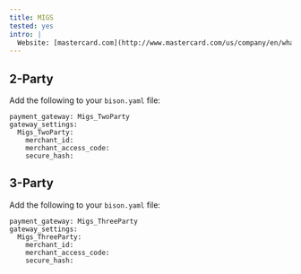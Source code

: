```yaml
---
title: MIGS
tested: yes
intro: |
  Website: [mastercard.com](http://www.mastercard.com/us/company/en/whatwedo/payment_processing.html)
---
```


## 2-Party
Add the following to your `bison.yaml` file:
~~~
payment_gateway: Migs_TwoParty
gateway_settings:
  Migs_TwoParty:
    merchant_id:
    merchant_access_code:
    secure_hash:
~~~

## 3-Party
Add the following to your `bison.yaml` file:
~~~
payment_gateway: Migs_ThreeParty
gateway_settings:
  Migs_ThreeParty:
    merchant_id:
    merchant_access_code:
    secure_hash:
~~~
